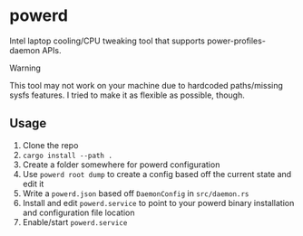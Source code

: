 # powerd
Intel laptop cooling/CPU tweaking tool that supports power-profiles-daemon APIs.

> [!WARNING]
> This tool may not work on your machine due to hardcoded paths/missing sysfs features. I tried to make it as flexible as possible, though.

## Usage
1. Clone the repo
2. `cargo install --path .`
3. Create a folder somewhere for powerd configuration
4. Use `powerd root dump` to create a config based off the current state and edit it
5. Write a `powerd.json` based off `DaemonConfig` in `src/daemon.rs`
6. Install and edit `powerd.service` to point to your powerd binary installation and configuration file location
7. Enable/start `powerd.service`
